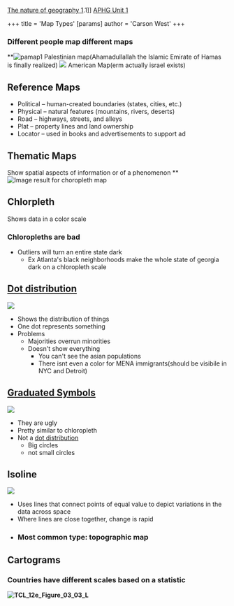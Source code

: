  [The nature of geography 1](./../the-nature-of-geography-1/).1]]
 [APHG Unit 1](./../aphg-unit-1/)

+++
 title = 'Map Types'
[params]
	author = 'Carson West'
+++
### Different people map different maps
**![pamap1](https://lh7-rt.googleusercontent.com/slidesz/AGV_vUco6pCH7EZngSvDYtf6SXlBYA3G9FrVsBouWGgihu9byUt3YE7eYdaFv6FD6TQhdtk6pO6kvfPkPxXEXzFw0NFO8HV3KOxPUF1jyO6fQVLQnmvnoeILka7ONCjXgvmhzX_DGShw0UV5gpAXYE2ZItE8aRR_l7Q=s2048?key=1sZkp5wVuy1PrAAxkaYuDA)
Palestinian map(Ahamadullallah the Islamic Emirate of Hamas is finally realized)
![](https://lh7-rt.googleusercontent.com/slidesz/AGV_vUekN7C-HJm2Dl8LlZlmeAYmdAq3aBaePDp35I0WoeQKhDfh8KA6lr1OGGMhz9eKPwtQ3NFPd6P0J6zxmXRRBVlUm03az3TG96qpa8rjZG1budfuorHIgHhuy-b5Nxoz6JXQ5izvlRg2AvduaBeLiYJNsqZ7FzfC=s2048?key=1sZkp5wVuy1PrAAxkaYuDA)
American Map(erm actually israel exists)
## Reference Maps
- Political – human-created boundaries (states, cities, etc.)
- Physical – natural features (mountains, rivers, deserts)
- Road – highways, streets, and alleys
- Plat – property lines and land ownership
- Locator – used in books and advertisements to support ad

## Thematic Maps
Show spatial aspects of information or of a phenomenon
**![Image result for choropleth map](https://lh7-rt.googleusercontent.com/slidesz/AGV_vUfa03DO11lr4Z0IJjXH1X0G12M9A5gbjuGY4tl8B0pqzFlAuoWm7_exWfImQCyicsY1yQOIuMW9jbU4to_JR0p8DMRIoAm9Kx8yiBldpl6WIJeNI2KuLCxC3B6KjOF8jKp_fk5L-fA14_ndoLrKx6cNj7lbJi3RIuRCUQ=s2048?key=1sZkp5wVuy1PrAAxkaYuDA)
## Chlorpleth
Shows data in a color scale
### Chloropleths are bad
- Outliers will turn an entire state dark
	- Ex Atlanta's black neighborhoods make the whole state of georgia dark on a chloropleth scale
## [Dot distribution](./../dot-distribution/)
**![](https://lh7-rt.googleusercontent.com/slidesz/AGV_vUeFfDwgIRkaCVMbulO3D8PL7qnuXfbi-vh3lXGUzO-pN5IxJdgJH-COJJdMsAc4dqB1A4BNRISl0T5OPFYHq-TjbvWRFVq3eBeIrL4ryaqRG8krv3Gpg5vfSWXX3rBufgnlreBFQg3uK2o_Pr8IDV1Vog5enid2qClIxA=s2048?key=1sZkp5wVuy1PrAAxkaYuDA)**
- Shows the distribution of things
- One dot represents something
- Problems
	- Majorities overrun minorities
	- Doesn't show everything
		- You can't see the asian populations
		- There isnt even a color for MENA immigrants(should be visibile in NYC and Detroit)
## [Graduated Symbols](./../graduated-symbols/)
**![](https://lh7-rt.googleusercontent.com/slidesz/AGV_vUfjWY5Cq3GH2zRhLy3RK1Cve4xcykkp6ajlNL2N-ZlypVBn8dTCId2Bxy30UIdZTsc70XTICEOKuN0QIyOtB1OrTL8S8ginemJO8MAQrNsz_QLkh9-V121kwNjSwuMWm11XiPiBlxcuv_T2rAoAwT-DffHwQ6pwR2JYuQ=s2048?key=1sZkp5wVuy1PrAAxkaYuDA)**
- They are ugly
- Pretty similar to chloropleth
- Not a [dot distribution](./../dot-distribution/)
	- Big circles
	- not small circles
## Isoline
**![](https://lh7-rt.googleusercontent.com/slidesz/AGV_vUdX0j8gdjhl6b_uZ8IwoRMv9goEj1arrAcyImg7do9PZcsmswgDKqC7VNbBEngUJq4SS1vmN1wg0zx__MkNLC6vXlPWJEV7IQnWw6KjMZzgPQro4H7Yu-AEfioAMEslFUmMe2dFRAoHlr0pwyPhl0eUByFL1MOYeXzoCJw=s2048?key=1sZkp5wVuy1PrAAxkaYuDA)**
- Uses lines that connect points of equal value to depict variations in the data across space
- Where lines are close together, change is rapid
- ### Most common type: topographic map
## Cartograms
### Countries have different scales based on a statistic
**![TCL_12e_Figure_03_03_L](https://lh7-rt.googleusercontent.com/slidesz/AGV_vUc1wptMrcXGHlbkkBozam2GW24stSOm3rIDnTuUddhrQ4EhZluK4iVhkET50rKxnUzQo-TXO4M7Fvya3oAkZbJ4VN3Swzkb2ynljZ9lKsiVMTQkAhqnBgM1WG8CWh6Kif8t9JNIFgPNfitwwzhqCfmXgOBftXqJKlRYjA=s2048?key=1sZkp5wVuy1PrAAxkaYuDA)**
